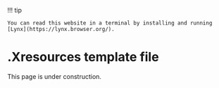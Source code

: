 !!! tip

    You can read this website in a terminal by installing and running [Lynx](https://lynx.browser.org/).

# .Xresources template file

This page is under construction.
